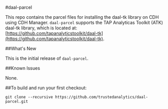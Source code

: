 #daal-parcel

This repo contains the parcel files for installing the daal-tk library on CDH using CDH Manager. `daal-parcel` supports the TAP Analyticas Toolkit (ATK) daal-tk library, which is located at: [https://github.com/tapanalyticstoolkit/daal-tk](https://github.com/tapanalyticstoolkit/daal-tk).

##What's New

This is the initial release of `daal-parcel`.

##Known Issues

None.

##To build and run your first checkout:
```
git clone --recursive https://github.com/trustedanalytics/daal-parcel.git
```
